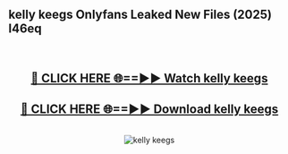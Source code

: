 <h2>kelly keegs Onlyfans Leaked New Files (2025) l46eq</h2>
<br>
<div align="center">
<h2><a href="https://mediafiles.top/kelly_keegs&ref=git" rel="nofollow">🔴 CLICK HERE 🌐==►► Watch kelly keegs</a></h2>
<h2><a href="https://mediafiles.top/kelly_keegs&ref=git" rel="nofollow">🔴 CLICK HERE 🌐==►► Download kelly keegs</a></h2>
<br>
<a href="https://mediafiles.top/kelly_keegs&ref=git" rel="nofollow" data-target="animated-image.originalLink"><img src="https://i.ibb.co.com/xMMVF88/686577567.gif" alt="kelly keegs" style="max-width: 100%; display: inline-block;" data-target="animated-image.originalImage"></a>
</div>
<br>
<br>